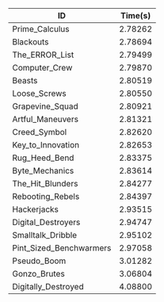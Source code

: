|ID|Time(s)|
|-|-|
|Prime_Calculus|2.78262|
|Blackouts|2.78694|
|The_ERROR_List|2.79499|
|Computer_Crew|2.79870|
|Beasts|2.80519|
|Loose_Screws|2.80550|
|Grapevine_Squad|2.80921|
|Artful_Maneuvers|2.81321|
|Creed_Symbol|2.82620|
|Key_to_Innovation|2.82653|
|Rug_Heed_Bend|2.83375|
|Byte_Mechanics|2.83614|
|The_Hit_Blunders|2.84277|
|Rebooting_Rebels|2.84397|
|Hackerjacks|2.93515|
|Digital_Destroyers|2.94747|
|Smalltalk_Dribble|2.95102|
|Pint_Sized_Benchwarmers|2.97058|
|Pseudo_Boom|3.01282|
|Gonzo_Brutes|3.06804|
|Digitally_Destroyed|4.08800|
